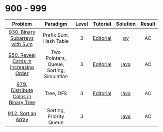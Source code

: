 # 900 - 999

|                                                 Problem                                                  |                 Paradigm                 | Level |                                        Tutorial                                        |                      Solution                       | Result |
| :------------------------------------------------------------------------------------------------------: | :--------------------------------------: | :---: | :------------------------------------------------------------------------------------: | :-------------------------------------------------: | :----: |
|        [930. Binary Subarrays with Sum](https://leetcode.com/problems/binary-subarrays-with-sum/)        |          Prefix Sum, Hash Table          |   3   |    [Editorial](https://leetcode.com/problems/binary-subarrays-with-sum/editorial/)     |      [py](./930_Binary_Subarrays_with_Sum.py)       |   AC   |
| [950. Reveal Cards In Increasing Order](https://leetcode.com/problems/reveal-cards-in-increasing-order/) | Two Pointers, Queue, Sorting, Simulation |   3   | [Editorial](https://leetcode.com/problems/reveal-cards-in-increasing-order/editorial/) | [java](./950_Reveal_Cards_In_Increasing_Order.java) |   AC   |
|  [979. Distribute Coins in Binary Tree](https://leetcode.com/problems/distribute-coins-in-binary-tree/)  |                Tree, DFS                 |   3   | [Editorial](https://leetcode.com/problems/distribute-coins-in-binary-tree/editorial/)  | [java](./979_Distribute_Coins_in_Binary_Tree.java)  |   AC   |
|                    [912. Sort an Array](https://leetcode.com/problems/sort-an-array/)                    |         Sorting, Priority Queue          |   3   |                                                                                        |          [java](./912_Sort_an_Array.java)           |   AC   |
